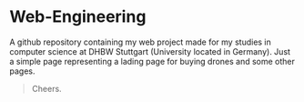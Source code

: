 # Web-Engineering

A github repository containing my web project made for my studies in computer science at DHBW Stuttgart (University located in Germany).
Just a simple page representing a lading page for buying drones and some other pages.

> Cheers.
